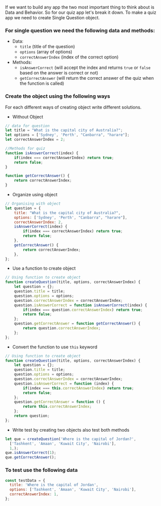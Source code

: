 If we want to build any app the two most important thing to think about is Data and Behavior. So for our quiz app let's break it down. To make a quiz app we need to create Single Question object.

### For single question we need the following data and methods:

- Data:
  - `title` (title of the question)
  - `options` (array of options)
  - `correctAnswerIndex` (index of the correct option)
- Methods:
  - `isAnswerCorrect` (will accept the index and returns `true` or `false` based on the answer is correct or not)
  - `getCorrectAnswer` (will return the correct answer of the quiz when the function is called)

### Create the object using the following ways

For each different ways of creating object write different solutions.

- Without Object
```js
// data for question
let title = "What is the capital city of Australia?";
let options = ['Sydney', 'Perth', "Canbarra", "harare"];
let correctAnswerIndex = 2;

//Methods for quiz
function isAnswerCorrect(index) {
    if(index === correctAnswerIndex) return true;
    return false;
}

function getCorrectAnswer() {
    return correctAnswerIndex;
}
```
- Organize using object
```js
// Organising with object
let question = {
    title: "What is the capital city of Australia?",
    options: ['Sydney', 'Perth', "Canbarra", "harare"],
    correctAnswerIndex: 2,
    isAnswerCorrect(index) {
        if(index === correctAnswerIndex) return true;
        return false;
    },
    getCorrectAnswer() {
        return correctAnswerIndex;
    },
};
```

- Use a function to create object
```js
// Using function to create object
function createQuestion(title, options, correctAnswerIndex) {
    let question = {};
    question.title = title;
    question.options = options;
    question.correctAnswerIndex = correctAnswerIndex;
    question.isAnswerCorrect = function isAnswerCorrect(index) {
        if(index === question.correctAnswerIndex) return true;
        return false;
    };
    question.getCorrectAnswer = function getCorrectAnswer() {
        return question.correctAnswerIndex;
    };
};
```

- Convert the function to use `this` keyword
```js
// Using function to create object
function createQuestion(title, options, correctAnswerIndex) {
    let question = {};
    question.title = title;
    question.options = options;
    question.correctAnswerIndex = correctAnswerIndex;
    question.isAnswerCorrect = function (index) {
        if(index === this.correctAnswerIndex) return true;
        return false;
    };
    question.getCorrectAnswer = function () {
        return this.correctAnswerIndex;
    };
    return question;
};
```


- Write test by creating two objects also test both methods
```js
let que = createQuestion('Where is the capital of Jordan?',
  ['Tashkent', 'Amaan', 'Kuwait City', 'Nairobi'],
  1,);
que.isAnswerCorrect(1);
que.getCorrectAnswer();
```

### To test use the following data

```js
const testData = {
  title: 'Where is the capital of Jordan',
  options: ['Tashkent', 'Amaan', 'Kuwait City', 'Nairobi'],
  correctAnswerIndex: 1,
};
```
